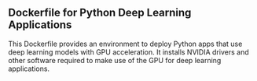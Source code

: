 ## Dockerfile for Python Deep Learning Applications
This Dockerfile provides an environment to deploy Python apps that use deep learning models with GPU acceleration. It installs NVIDIA drivers and other software required to make use of the GPU for deep learning applications.

